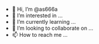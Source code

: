 - 👋 Hi, I’m @as666a
- 👀 I’m interested in ...
- 🌱 I’m currently learning ...
- 💞️ I’m looking to collaborate on ...
- 📫 How to reach me ...

<!---
as666a/as666a is a ✨ special ✨ repository because its `README.md` (this file) appears on your GitHub profile.
You can click the Preview link to take a look at your changes.
--->

